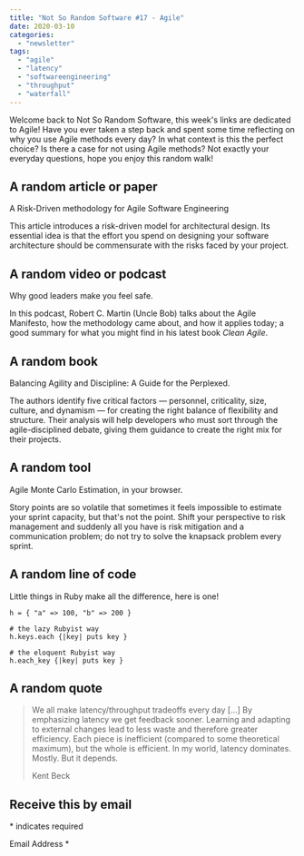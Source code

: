 ```yaml
---
title: "Not So Random Software #17 - Agile"
date: 2020-03-10
categories: 
  - "newsletter"
tags: 
  - "agile"
  - "latency"
  - "softwareengineering"
  - "throughput"
  - "waterfall"
---
```


Welcome back to Not So Random Software, this week's links are dedicated to Agile! Have you ever taken a step back and spent some time reflecting on why you use Agile methods every day? In what context is this the perfect choice? Is there a case for not using Agile methods? Not exactly your everyday questions, hope you enjoy this random walk!

## A random article or paper

A Risk-Driven methodology for Agile Software Engineering

This article introduces a risk-driven model for architectural design. Its essential idea is that the effort you spend on designing your software architecture should be commensurate with the risks faced by your project.

## A random video or podcast

Why good leaders make you feel safe.

In this podcast, Robert C. Martin (Uncle Bob) talks about the Agile Manifesto, how the methodology came about, and how it applies today; a good summary for what you might find in his latest book _Clean Agile_.

## A random book

Balancing Agility and Discipline: A Guide for the Perplexed.

The authors identify five critical factors — personnel, criticality, size, culture, and dynamism — for creating the right balance of flexibility and structure. Their analysis will help developers who must sort through the agile-disciplined debate, giving them guidance to create the right mix for their projects.

## A random tool

Agile Monte Carlo Estimation, in your browser.

Story points are so volatile that sometimes it feels impossible to estimate your sprint capacity, but that's not the point. Shift your perspective to risk management and suddenly all you have is risk mitigation and a communication problem; do not try to solve the knapsack problem every sprint.

## A random line of code

Little things in Ruby make all the difference, here is one!

```
h = { "a" => 100, "b" => 200 }

# the lazy Rubyist way
h.keys.each {|key| puts key }

# the eloquent Rubyist way
h.each_key {|key| puts key }
```

## A random quote

> We all make latency/throughput tradeoffs every day \[...\] By emphasizing latency we get feedback sooner. Learning and adapting to external changes lead to less waste and therefore greater efficiency. Each piece is inefficient (compared to some theoretical maximum), but the whole is efficient. In my world, latency dominates. Mostly. But it depends.
> 
> Kent Beck

## Receive this by email

\* indicates required

Email Address \*  
  

<script type="text/javascript" src="//s3.amazonaws.com/downloads.mailchimp.com/js/mc-validate.js"></script>

<script type="text/javascript">(function($) {window.fnames = new Array(); window.ftypes = new Array();fnames[0]='EMAIL';ftypes[0]='email';fnames[1]='FNAME';ftypes[1]='text';fnames[2]='LNAME';ftypes[2]='text';fnames[3]='ADDRESS';ftypes[3]='address';fnames[4]='PHONE';ftypes[4]='phone';fnames[5]='BIRTHDAY';ftypes[5]='birthday';}(jQuery));var $mcj = jQuery.noConflict(true);</script>
